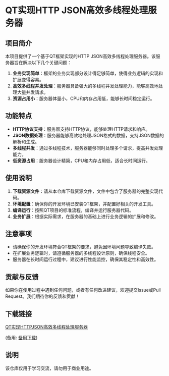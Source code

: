 # QT实现HTTP JSON高效多线程处理服务器

## 项目简介

本项目提供了一个基于QT框架实现的HTTP JSON高效多线程处理服务器。该服务器旨在解决以下几个关键问题：

1. **业务实现简单**：框架的业务实现部分设计得足够简单，使得业务逻辑的实现和扩展变得容易。
2. **高效多线程并发处理**：服务器具备强大的多线程并发处理能力，能够高效地处理大量并发请求。
3. **资源占用小**：服务器体量小，CPU和内存占用低，能够长时间稳定运行。

## 功能特点

- **HTTP协议支持**：服务器支持HTTP协议，能够处理HTTP请求和响应。
- **JSON数据处理**：服务器能够高效地处理JSON格式的数据，支持JSON数据的解析和生成。
- **多线程并发**：通过多线程技术，服务器能够同时处理多个请求，提高并发处理能力。
- **低资源占用**：服务器设计精简，CPU和内存占用低，适合长时间运行。

## 使用说明

1. **下载资源文件**：请从本仓库下载资源文件，文件中包含了服务器的完整实现代码。
2. **环境配置**：确保你的开发环境已安装QT框架，并配置好相关的开发工具。
3. **编译运行**：按照QT项目的标准流程，编译并运行服务器代码。
4. **业务扩展**：根据实际需求，在服务器的基础上进行业务逻辑的扩展和修改。

## 注意事项

- 请确保你的开发环境符合QT框架的要求，避免因环境问题导致编译失败。
- 在扩展业务逻辑时，请遵循服务器的多线程设计原则，确保线程安全。
- 服务器在长时间运行过程中，建议进行性能监控，确保其稳定性和高效性。

## 贡献与反馈

如果你在使用过程中遇到任何问题，或者有任何改进建议，欢迎提交Issue或Pull Request。我们期待你的反馈和贡献！

## 下载链接
[QT实现HTTPJSON高效多线程处理服务器](https://pan.quark.cn/s/160aa97fdcdd) 

(备用: [备用下载](https://pan.baidu.com/s/1OkZyufASAUfAyin-XNNzvA?pwd=gpvf))

## 说明

该仓库仅用于学习交流，请勿用于商业用途。
